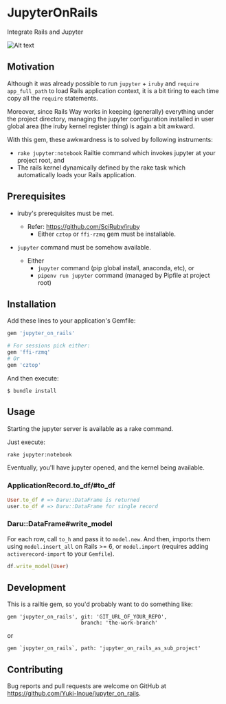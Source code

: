# JupyterOnRails

Integrate Rails and Jupyter

![Alt text](the_screenshot.png?raw=true "Title")

## Motivation

Although it was already possible to run `jupyter` + `iruby` and `require app_full_path` to load Rails application context,
it is a bit tiring to each time copy all the `require` statements.

Moreover, since Rails Way works in keeping (generally) everything under the project directory,
managing the jupyter configuration installed in user global area (the iruby kernel register thing) is again a bit awkward.

With this gem, these awkwardness is to solved by following instruments:
  * `rake jupyter:notebook` Railtie command which invokes jupyter at your project root, and
  * The rails kernel dynamically defined by the rake task which automatically loads your Rails application.


## Prerequisites

* iruby's prerequisites must be met.
  * Refer: https://github.com/SciRuby/iruby
    * Either `cztop` or `ffi-rzmq` gem must be installable.

* `jupyter` command must be somehow available.
  * Either
    * `jupyter` command (pip global install, anaconda, etc), or
    * `pipenv run jupyter` command (managed by Pipfile at project root)

## Installation

Add these lines to your application's Gemfile:

```ruby
gem 'jupyter_on_rails'

# For sessions pick either:
gem 'ffi-rzmq'
# Or
gem 'cztop'
```

And then execute:

    $ bundle install

## Usage

Starting the jupyter server is available as a rake command.

Just execute:

```sh
rake jupyter:notebook
```

Eventually, you'll have jupyter opened, and the kernel being available.


### ApplicationRecord.to_df/#to_df

```ruby
User.to_df # => Daru::DataFrame is returned
user.to_df # => Daru::DataFrame for single record
```

### Daru::DataFrame#write_model

For each row, call `to_h` and pass it to `model.new`.
And then, imports them using `model.insert_all` on Rails >= 6, or `model.import` (requires adding
`activerecord-import` to your `Gemfile`).

```ruby
df.write_model(User)
```

## Development

This is a railtie gem, so you'd probably want to do something like:

```
gem 'jupyter_on_rails', git: 'GIT_URL_OF_YOUR_REPO',
                        branch: 'the-work-branch'
```

or

```
gem `jupyter_on_rails`, path: 'jupyter_on_rails_as_sub_project'
```

## Contributing

Bug reports and pull requests are welcome on GitHub at https://github.com/Yuki-Inoue/jupyter_on_rails.
